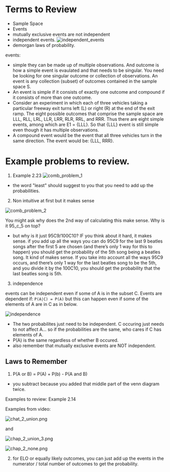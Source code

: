 # Terms to Review
- Sample Space
- Events
- mutually exclusive events are not independent
- independent events.
![independent_events](../images/indepedent_definition.png)
- demorgan laws of probability.


events: 
- simple they can be made up of multiple observations. And outcome is how a simple event is evaulated and that needs to be singular. You need be looking for one singular outcome or collection of observations. An event is any collection (subset) of outcomes contained in the sample space S. 
- An event is simple if it consists of exactly one outcome and compound if it consists of more than one outcome.
- Consider an experiment in which each of three vehicles taking a particular freeway exit turns left (L) or right (R) at the end of the exit ramp. The eight possible outcomes that comprise the sample space are LLL, RLL, LRL, LLR, LRR, RLR, RRL, and RRR. Thus there are eight simple events, among which are E1 = {LLL}. So that {LLL} event is still simple even though it has multiple observations.
- A compound event would be the event that all three vehicles turn in the same direction. The event would be: {LLL, RRR}.

# Example problems to review.

1. Example 2.23
![comb_problem_1](../images/combination_problem_1.png)
- the word "least" should suggest to you that you need to add up the probabilities.


2. Non intuitive at first but it makes sense

![comb_problem_2](../images/combination_problem_2.png)

You might ask why does the 2nd way of calculating this make sense. Why is it 95_c_5 on top?
- but why is it just 95C9/100C10? IF you think about it hard, it makes sense. if you add up all the ways you can do 95C9 for the last 9 beatles songs after the first 5 are chosen (and there’s only 1 way for this to happen) you should get the probability of the 5th song being a beatles song. It kind of makes sense. If you take into account all the ways 95C9 occurs, and there’s only 1 way for the last beatles song to be the 5th, and you divide it by the 100C10, you should get the probability that the last beatles song is 5th.

3. independence

events can be independent even if some of A is in the subset C. 
Events are dependent if: `P(A|C) = P(A)` but this can happen even if some of the elements of A are in C as in below.

![independence](../images/independent.png)

- The two probabilites just need to be independent. C occuring just needs to not affect A... so if the probabilities are the same, who cares if C has elements of A.
- P(A) is the same regardless of whether B occured.
- also remember that mutually exclusive events are NOT independent.


## Laws to Remember

1. P(A or B) = P(A) + P(b) - P(A and B)
- you subtract because you added that middle part of the venn diagram twice.

Examples to review: Example 2.14

Examples from video:

![chat_2_union.png](../images/chat_2_union.png)

and 

![chap_2_union_3.png](../images/chap_2_union_3.png)

![chap_2_none.png](../images/chap_2_none.png)

2. for ELO or equally likely outcomes, you can just add up the events in the numerator / total number of outcomes to get the probability.
